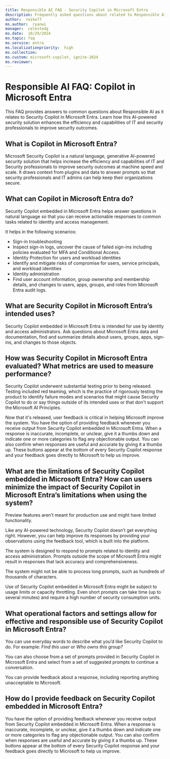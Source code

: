 ```yaml
---
title: Responsible AI FAQ - Security Copilot in Microsoft Entra
description: Frequently asked questions about related to Responsible AI as it relates to Copilot in Microsoft Entra.
author:  rwike77
ms.author:  ryanwi
manager:  celestedg
ms.date:  10/29/2024
ms.topic: faq
ms.service: entra
ms.localizationpriority:  high
ms.collection:
ms.custom: microsoft-copilot, ignite-2024
ms.reviewer:
---
```


# Responsible AI FAQ: Copilot in Microsoft Entra 

This FAQ provides answers to common questions about Responsible AI as it relates to Security Copilot in Microsoft Entra. Learn how this AI-powered security solution enhances the efficiency and capabilities of IT and security professionals to improve security outcomes.

## What is Copilot in Microsoft Entra? 

Microsoft Security Copilot is a natural language, generative AI-powered security solution that helps increase the efficiency and capabilities of IT and Security professionals to improve security outcomes at machine speed and scale. It draws context from plugins and data to answer prompts so that security professionals and IT admins can help keep their organizations secure.  

## What can Copilot in Microsoft Entra do?  

Security Copilot embedded in Microsoft Entra helps answer questions in natural language so that you can receive actionable responses to common tasks related to identity and access management.  

It helps in the following scenarios: 

- Sign-in troubleshooting 
- Inspect sign-in logs, uncover the cause of failed sign-ins including policies evaluated for MFA and Conditional Access. 
- Identity Protection for users and workload identities 
- Identify and mitigate risks of compromise for users, service principals, and workload identities 
- Identity administration 
- Find user account information, group ownership and membership details, and changes to users, apps, groups, and roles from Microsoft Entra audit logs. 


## What are Security Copilot in Microsoft Entra’s intended uses? 

Security Copilot embedded in Microsoft Entra is intended for use by identity and access administrators. Ask questions about Microsoft Entra data and documentation, find and summarize details about users, groups, apps, sign-ins, and changes to those objects. 

## How was Security Copilot in Microsoft Entra evaluated? What metrics are used to measure performance? 

Security Copilot underwent substantial testing prior to being released. Testing included red teaming, which is the practice of rigorously testing the product to identify failure modes and scenarios that might cause Security Copilot to do or say things outside of its intended uses or that don't support the Microsoft AI Principles. 

Now that it's released, user feedback is critical in helping Microsoft improve the system. You have the option of providing feedback whenever you receive output from Security Copilot embedded in Microsoft Entra. When a response is inaccurate, incomplete, or unclear, give it a thumbs down and indicate one or more categories to flag any objectionable output. You can also confirm when responses are useful and accurate by giving it a thumbs up. These buttons appear at the bottom of every Security Copilot response and your feedback goes directly to Microsoft to help us improve. 

##  What are the limitations of Security Copilot embedded in Microsoft Entra? How can users minimize the impact of Security Copilot in Microsoft Entra’s limitations when using the system? 

Preview features aren’t meant for production use and might have limited functionality.  

Like any AI-powered technology, Security Copilot doesn’t get everything right. However, you can help improve its responses by providing your observations using the feedback tool, which is built into the platform.   

The system is designed to respond to prompts related to identity and access administration. Prompts outside the scope of Microsoft Entra might result in responses that lack accuracy and comprehensiveness. 

The system might not be able to process long prompts, such as hundreds of thousands of characters. 

Use of Security Copilot embedded in Microsoft Entra might be subject to usage limits or capacity throttling. Even short prompts can take time (up to several minutes) and require a high number of security consumption units. 

##  What operational factors and settings allow for effective and responsible use of Security Copilot in Microsoft Entra? 

You can use everyday words to describe what you’d like Security Copilot to do. For example: *Find this user* or *Who owns this group?* 

You can also choose from a set of prompts provided in Security Copilot in Microsoft Entra and select from a set of suggested prompts to continue a conversation. 

You can provide feedback about a response, including reporting anything unacceptable to Microsoft. 

##  How do I provide feedback on Security Copilot embedded in Microsoft Entra? 

You have the option of providing feedback whenever you receive output from Security Copilot embedded in Microsoft Entra. When a response is inaccurate, incomplete, or unclear, give it a thumbs down and indicate one or more categories to flag any objectionable output. You can also confirm when responses are useful and accurate by giving it a thumbs up. These buttons appear at the bottom of every Security Copilot response and your feedback goes directly to Microsoft to help us improve.  
